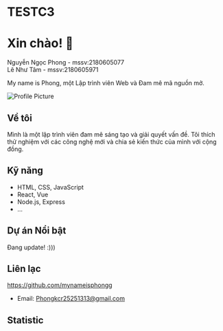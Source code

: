 # TESTC3
# Xin chào! 👋

Nguyễn Ngọc Phong - mssv:2180605077 <br/>
Lê Như Tâm - mssv:2180605971





My name is Phong, một Lập trình viên Web và Đam mê mã nguồn mở.

![Profile Picture]([https://placekitten.com/150/150](https://www.facebook.com/photo/?fbid=1485887128842822&set=a.105945426837006))

## Về tôi

Mình là một lập trình viên đam mê sáng tạo và giải quyết vấn đề. Tôi thích thử nghiệm với các công nghệ mới và chia sẻ kiến thức của mình với cộng đồng.

## Kỹ năng

- HTML, CSS, JavaScript
- React, Vue
- Node.js, Express
- ...

## Dự án Nổi bật

Đang update! :)))

## Liên lạc
https://github.com/mynameisphongg

- Email: Phongkcr25251313@gmail.com
## Statistic



